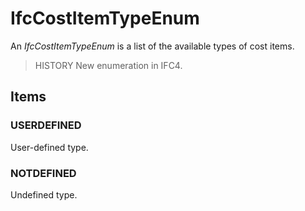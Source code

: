 # IfcCostItemTypeEnum

An _IfcCostItemTypeEnum_ is a list of the available types of cost items.<!-- end of definition -->

> HISTORY  New enumeration in IFC4.

## Items

### USERDEFINED
User-defined type.

### NOTDEFINED
Undefined type.
